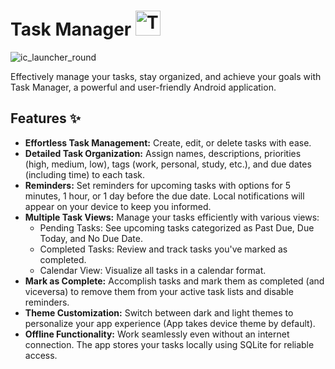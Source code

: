 # Task Manager <img src="https://github.com/user-attachments/assets/da7506c6-56ed-4037-94ba-2f08775126d2" width="40" height="40" alt="Task Manager Icon">
![ic_launcher_round](https://github.com/user-attachments/assets/da7506c6-56ed-4037-94ba-2f08775126d2)




Effectively manage your tasks, stay organized, and achieve your goals with Task Manager, a powerful and user-friendly Android application.

## Features ✨
- **Effortless Task Management:** Create, edit, or delete tasks with ease.
- **Detailed Task Organization:** Assign names, descriptions, priorities (high, medium, low), tags (work, personal, study, etc.), and due dates (including time) to each task.
- **Reminders:** Set reminders for upcoming tasks with options for 5 minutes, 1 hour, or 1 day before the due date. Local notifications will appear on your device to keep you informed.
- **Multiple Task Views:** Manage your tasks efficiently with various views:
  - Pending Tasks: See upcoming tasks categorized as Past Due, Due Today, and No Due Date.
  - Completed Tasks: Review and track tasks you've marked as completed.
  - Calendar View: Visualize all tasks in a calendar format.
- **Mark as Complete:** Accomplish tasks and mark them as completed (and viceversa) to remove them from your active task lists and disable reminders.
- **Theme Customization:** Switch between dark and light themes to personalize your app experience (App takes device theme by default).
- **Offline Functionality:** Work seamlessly even without an internet connection. The app stores your tasks locally using SQLite for reliable access.
 
